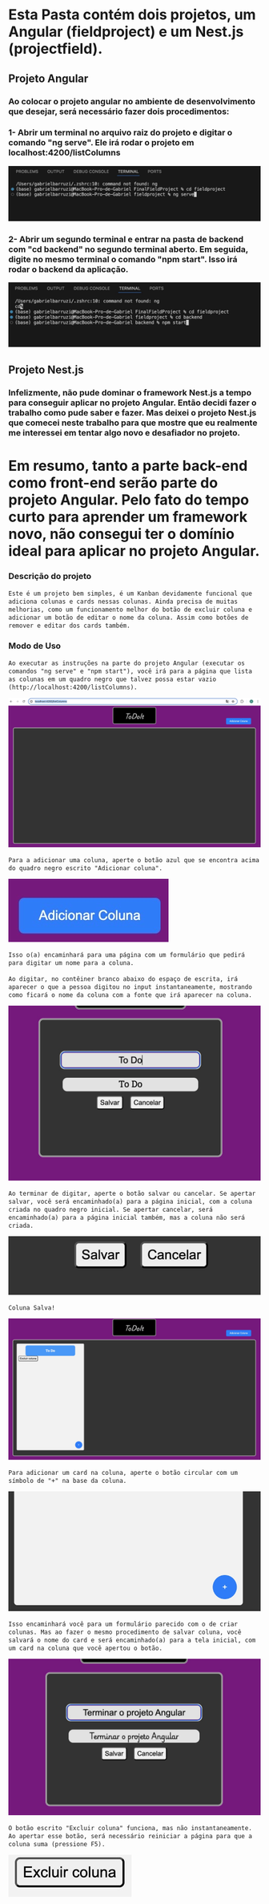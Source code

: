 # Esta Pasta contém dois projetos, um Angular (fieldproject) e um Nest.js (projectfield).



## Projeto Angular

### Ao colocar o projeto angular no ambiente de desenvolvimento que desejar, será necessário fazer dois procedimentos:

### 1- Abrir um terminal no arquivo raiz do projeto e digitar o comando "ng serve". Ele irá rodar o projeto em localhost:4200/listColumns

![alt text](/images/7240C70C-5FAC-4D9B-9395-8DCCEBB823BC_4_5005_c.jpeg)

### 2- Abrir um segundo terminal e entrar na pasta de backend com "cd backend" no segundo terminal aberto. Em seguida, digite no mesmo terminal o comando "npm start". Isso irá rodar o backend da aplicação.

![alt text](/images/4885AE20-C250-466F-AD80-B550FDD8DF3D_4_5005_c.jpeg)


## Projeto Nest.js

### Infelizmente, não pude dominar o framework Nest.js a tempo para conseguir aplicar no projeto Angular. Então decidi fazer o trabalho como pude saber e fazer. Mas deixei o projeto Nest.js que comecei neste trabalho para que mostre que eu realmente me interessei em tentar algo novo e desafiador no projeto. 

# Em resumo, tanto a parte back-end como front-end serão parte do projeto Angular. Pelo fato do tempo curto para aprender um framework novo, não consegui ter o domínio ideal para aplicar no projeto Angular.

### Descrição do projeto

    Este é um projeto bem simples, é um Kanban devidamente funcional que adiciona colunas e cards nessas colunas. Ainda precisa de muitas melhorias, como um funcionamento melhor do botão de excluir coluna e adicionar um botão de editar o nome da coluna. Assim como botões de remover e editar dos cards também.


### Modo de Uso

    Ao executar as instruções na parte do projeto Angular (executar os comandos "ng serve" e "npm start"), você irá para a página que lista as colunas em um quadro negro que talvez possa estar vazio (http://localhost:4200/listColumns). 

  ![alt text](/images/F77EAA6F-CC63-4164-AFBF-FF4F50C65D37.jpeg)

    Para a adicionar uma coluna, aperte o botão azul que se encontra acima do quadro negro escrito "Adicionar coluna".
    
  ![alt text](/images/FDBCD232-E5C7-4493-BCB8-9ED85286288A_4_5005_c.jpeg)
    
    Isso o(a) encaminhará para uma página com um formulário que pedirá para digitar um nome para a coluna. 
    
    Ao digitar, no contêiner branco abaixo do espaço de escrita, irá aparecer o que a pessoa digitou no input instantaneamente, mostrando como ficará o nome da coluna com a fonte que irá aparecer na coluna. 
    
  ![alt text](/images/26070810-17D1-4069-BAF0-D3E037F7AC02.jpeg)
  
    
    Ao terminar de digitar, aperte o botão salvar ou cancelar. Se apertar salvar, você será encaminhado(a) para a página inicial, com a coluna criada no quadro negro inicial. Se apertar cancelar, será encaminhado(a) para a página inicial também, mas a coluna não será criada.

  ![alt text](/images/552B812F-1415-401A-A6DB-962A63529CA8_4_5005_c.jpeg)
  
    Coluna Salva!

  ![alt text](/images/4A705DA1-D827-4E91-ADDC-0384EEF93262.jpeg)
  

    Para adicionar um card na coluna, aperte o botão circular com um símbolo de "+" na base da coluna. 
    
  ![alt text](/images/2191A92D-971F-4CA5-A4E1-7875E4DBC9E1.jpeg)
  
    
    Isso encaminhará você para um formulário parecido com o de criar colunas. Mas ao fazer o mesmo procedimento de salvar coluna, você salvará o nome do card e será encaminhado(a) para a tela inicial, com um card na coluna que você apertou o botão.

  ![alt text](/images/655A041F-78F4-4807-9897-42480F23D2F9.jpeg)


    O botão escrito "Excluir coluna" funciona, mas não instantaneamente. Ao apertar esse botão, será necessário reiniciar a página para que a coluna suma (pressione F5).

  ![alt text](/images/EF861612-BA13-4C0A-862D-17CE4E925A64_4_5005_c.jpeg)
